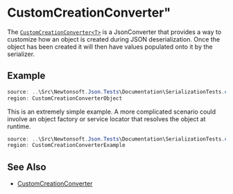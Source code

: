 ﻿# CustomCreationConverter"

The [`CustomCreationConverter<T>`](T:Newtonsoft.Json.Converters.CustomCreationConverter) is a JsonConverter that provides a way to customize how an object is created during JSON deserialization. Once the object has been created it will then have values populated onto it by the serializer.

## Example

```csharp CustomCreationConverter
source: ..\Src\Newtonsoft.Json.Tests\Documentation\SerializationTests.cs
region: CustomCreationConverterObject
```

This is an extremely simple example. A more complicated scenario could involve an object factory or service locator that resolves the object at runtime.

```csharp CustomCreationConverter Example
source: ..\Src\Newtonsoft.Json.Tests\Documentation\SerializationTests.cs
region: CustomCreationConverterExample
```

## See Also

- [CustomCreationConverter](T:Newtonsoft.Json.Converters.CustomCreationConverter`1)